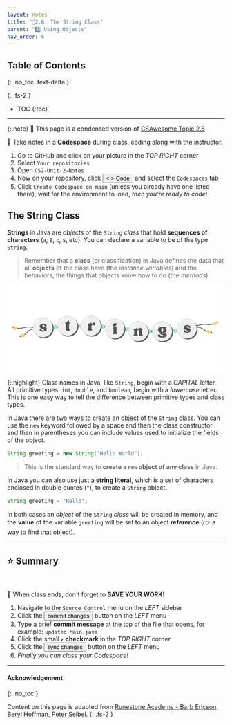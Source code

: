 ```yaml
---
layout: notes
title: "📓2.6: The String Class" 
parent: "2️⃣ Using Objects"
nav_order: 6
---
```


## Table of Contents
{: .no_toc .text-delta }

{: .fs-2 }
- TOC
{:toc}

---

{:.note}
📖 This page is a condensed version of [CSAwesome Topic 2.6](https://runestone.academy/ns/books/published/csawesome/Unit2-Using-Objects/topic-2-6-strings.html?mode=browsing) 

<div class="setup" markdown="block">

📝 Take notes in a **Codespace** during class, coding along with the instructor.

1. Go to GitHub and click on your picture in the _TOP RIGHT_ corner
2. Select `Your repositories`
3. Open `CS2-Unit-2-Notes`
5. Now on your repository, click <button type="button" name="button" class="btn btn-green"> < > Code </button> and select the `Codespaces` tab
6. Click `Create Codespace on main` (unless you already have one listed there), wait for the environment to load, _then you're ready to code_!

</div>


## The String Class


**Strings** in Java are _objects_ of the ``String`` _class_ that hold **sequences of characters** (`a`, `B`, `c`, `$`, etc). You can declare a variable to be of the type ``String``.

> Remember that a **class** (or classification) in Java defines the data that all **objects** of the class have (the _instance variables_) and the behaviors, the things that objects know how to do (the _methods_).

![image](figures/stringbracelet.png)

{:.highlight}
Class names in Java, like ``String``, begin with a _CAPITAL_ letter.  All primitive types: ``int``, ``double``, and ``boolean``, begin with a _lowercase_ letter. This is one easy way to tell the difference between primitive types and class types.

In Java there are two ways to create an object of the ``String`` class. You can use the ``new`` keyword followed by a space and then the class constructor and then in parentheses you can include values used to initialize the fields of the object. 

```java
String greeting = new String("Hello World");
```
> This is the standard way to **create a `new` object of any class** in Java.


In Java you can also use just a **string literal**, which is a set of characters enclosed in double quotes (``"``), to create a ``String`` object.

```java
String greeting = "Hello";
```

In both cases an _object_ of the ``String`` _class_ will be created in memory, and the **value** of the variable `greeting` will be set to an object **reference** (👉 a way to find that object).

---

## ⭐️ Summary

<br>

<div class="warn" markdown="block">

🛑 When class ends, don't forget to **SAVE YOUR WORK**!

1. Navigate to the `Source Control` menu on the _LEFT_ sidebar
2. Click the <button type="button" name="button" class="btn btn-green">commit changes</button> button on the _LEFT_ menu
3. Type a brief **commit message** at the top of the file that opens, for example: `updated Main.java`
4. Click the small `✔️` **checkmark** in the _TOP RIGHT_ corner
5. Click the <button type="button" name="button" class="btn btn-green">sync changes</button> button on the _LEFT_ menu
6. _Finally you can close your Codespace!_

</div>

---

#### Acknowledgement
{: .no_toc }

Content on this page is adapted from [Runestone Academy - Barb Ericson, Beryl Hoffman, Peter Seibel](https://runestone.academy/ns/books/published/csawesome/index.html?mode=browsing).
{: .fs-2 }
